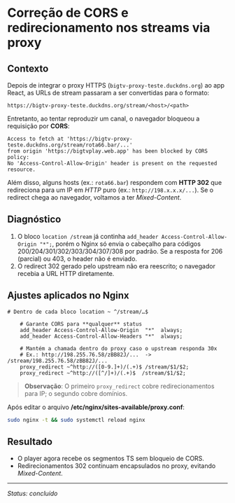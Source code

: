 # Correção de CORS e redirecionamento nos streams via proxy

## Contexto
Depois de integrar o proxy HTTPS (`bigtv-proxy-teste.duckdns.org`) ao app React, as URLs de stream passaram a ser convertidas para o formato:

```
https://bigtv-proxy-teste.duckdns.org/stream/<host>/<path>
```

Entretanto, ao tentar reproduzir um canal, o navegador bloqueou a requisição por **CORS**:

```
Access to fetch at 'https://bigtv-proxy-teste.duckdns.org/stream/rota66.bar/...'
from origin 'https://bigtvplay.web.app' has been blocked by CORS policy:
No 'Access-Control-Allow-Origin' header is present on the requested resource.
```

Além disso, alguns hosts (ex.: `rota66.bar`) respondem com **HTTP 302** que redireciona para um IP em *HTTP* puro (ex.: `http://198.x.x.x/...`). Se o redirect chega ao navegador, voltamos a ter *Mixed-Content*.

## Diagnóstico
1. O bloco `location /stream` já continha `add_header Access-Control-Allow-Origin "*";`, porém o Nginx só envia o cabeçalho para códigos 200/204/301/302/303/304/307/308 por padrão. Se a resposta for 206 (parcial) ou 403, o header não é enviado.
2. O redirect 302 gerado pelo upstream não era reescrito; o navegador recebia a URL HTTP diretamente.

## Ajustes aplicados no Nginx
```nginx
# Dentro de cada bloco location ~ ^/stream/…$

    # Garante CORS para **qualquer** status
    add_header Access-Control-Allow-Origin  "*"  always;
    add_header Access-Control-Allow-Headers "*"  always;

    # Mantém a chamada dentro do proxy caso o upstream responda 30x
    # Ex.: http://198.255.76.58/zBB82J/...  ->  /stream/198.255.76.58/zBB82J/...
    proxy_redirect ~^http://([0-9.]+)/(.+)$ /stream/$1/$2;
    proxy_redirect ~^http://([^/]+)/(.+)$  /stream/$1/$2;
```

> **Observação**: O primeiro `proxy_redirect` cobre redirecionamentos para IP; o segundo cobre domínios.

Após editar o arquivo **/etc/nginx/sites-available/proxy.conf**:

```bash
sudo nginx -t && sudo systemctl reload nginx
```

## Resultado
* O player agora recebe os segmentos TS sem bloqueio de CORS.
* Redirecionamentos 302 continuam encapsulados no proxy, evitando *Mixed-Content*.

---
_Status: concluído_ 